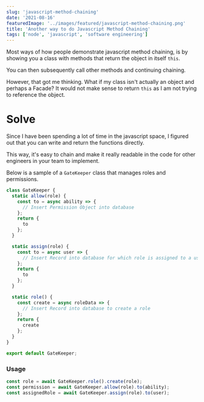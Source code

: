 ```yaml
---
slug: 'javascript-method-chaining'
date: '2021-08-16'
featuredImage: '../images/featured/javascript-method-chaining.png'
title: 'Another way to do Javascript Method Chaining'
tags: ['node', 'javascript', 'software engineering']
---
```


Most ways of how people demonstrate javascript method chaining, is by showing you a class with methods that return the object in itself `this`.

You can then subsequently call other methods and continuing chaining.

However, that got me thinking. What if my class isn't actually an object and perhaps a Facade? It would not make sense to return `this` as I am not trying to reference the object.

# Solve

Since I have been spending a lot of time in the javascript space, I figured out that you can write and return the functions directly.

This way, it's easy to chain and make it really readable in the code for other engineers in your team to implement.

Below is a sample of a `GateKeeper` class that manages roles and permissions.

```javascript:title=GateKeeper.js
class GateKeeper {
  static allow(role) {
    const to = async ability => {
      // Insert Permission Object into database
    };
    return {
      to
    };
  }

  static assign(role) {
    const to = async user => {
      // Insert Record into database for which role is assigned to a user
    };
    return {
      to
    };
  }

  static role() {
    const create = async roleData => {
      // Insert Record into database to create a role
    };
    return {
      create
    };
  }
}

export default GateKeeper;
```

### Usage

```javascript
const role = await GateKeeper.role().create(role);
const permission = await GateKeeper.allow(role).to(ability);
const assignedRole = await GateKeeper.assign(role).to(user);
```
